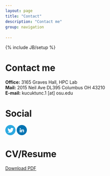 ```yaml
---
layout: page
title: "Contact"
description: "Contact me"
group: navigation

---
```

{% include JB/setup %}

<div class="row">

<div class="span5">
<h1>Contact me</h1>
<p>
<strong>Office:</strong> 3165 Graves Hall, HPC Lab<br />
<strong>Mail:</strong> 2015 Neil Ave DL395 Columbus OH 43210<br />
<strong>E-mail:</strong> kucuktunc.1 [at] osu.edu<br />
</p>
</div>

<div class="span3">
<h1>Social</h1>
<a href="http://twitter.com/onurkucuktunc"><img src="images/twitter.png" /></a>
<a href="http://www.linkedin.com/in/onurkucuktunc"><img src="images/linkedin.png" /></a>
</div>

<div class="span3">
<h1>CV/Resume</h1>
<a class="btn btn-success" href="http://www.cse.ohio-state.edu/~kucuktun/kucuktunc_cv.pdf">Download PDF</a>
</div>

</div>
